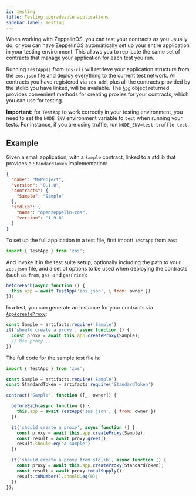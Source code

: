 ```yaml
---
id: testing
title: Testing upgradeable applications
sidebar_label: Testing
---
```


When working with ZeppelinOS, you can test your contracts as you usually do, or you can have ZeppelinOS automatically set up your entire application in your testing environment. This allows you to replicate the same set of contracts that manage your application for each test you run.

Running `TestApp()` from `zos-cli` will retrieve your application structure from the `zos.json` file and deploy everything to the current test network. All contracts you have registered via `zos add`, plus all the contracts provided by the stdlib you have linked, will be available. The [`App`](https://github.com/zeppelinos/zos-lib/blob/master/src/app/App.js) object returned provides convenient methods for creating proxies for your contracts, which you can use for testing.

**Important:** for `TestApp` to work correctly in your testing environment, you need to set the `NODE_ENV` environment variable to `test` when running your tests. For instance, if you are using truffle, run `NODE_ENV=test truffle test`.

## Example

Given a small application, with a `Sample` contract, linked to a stdlib that provides a `StandardToken` implementation:

```json
{
  "name": "MyProject",
  "version": "0.1.0",
  "contracts": {
    "Sample": "Sample"
  },
  "stdlib": {
    "name": "openzeppelin-zos",
    "version": "1.9.0"
  }
}
```

To set up the full application in a test file, first import `TestApp` from `zos`:
```js
import { TestApp } from 'zos';
```

And invoke it in the test suite setup, optionally including the path to your `zos.json` file, and a set of options to be used when deploying the contracts (such as `from`, `gas`, and `gasPrice`):
```js
beforeEach(async function () {
  this.app = await TestApp('zos.json', { from: owner })
});
```

In a test, you can generate an instance for your contracts via [`App#createProxy`](https://github.com/zeppelinos/zos-lib/blob/master/src/app/App.js#L85):

```js
const Sample = artifacts.require('Sample')
it('should create a proxy', async function () {
  const proxy = await this.app.createProxy(Sample);
  // Use proxy ...
})
```

The full code for the sample test file is:

```js
import { TestApp } from 'zos';

const Sample = artifacts.require('Sample')
const StandardToken = artifacts.require('StandardToken')

contract('Sample', function ([_, owner]) {

  beforeEach(async function () {
    this.app = await TestApp('zos.json', { from: owner })
  });

  it('should create a proxy', async function () {
    const proxy = await this.app.createProxy(Sample);
    const result = await proxy.greet();
    result.should.eq('A sample')
  })

  it('should create a proxy from stdlib', async function () {
    const proxy = await this.app.createProxy(StandardToken);
    const result = await proxy.totalSupply();
    result.toNumber().should.eq(0);
  })
});
```
